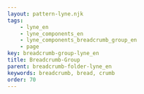 ```yaml
---
layout: pattern-lyne.njk
tags: 
    - lyne_en
    - lyne_components_en
    - lyne_components_breadcrumb_group_en
    - page
key: breadcrumb-group-lyne_en
title: Breadcrumb-Group
parent: breadcrumb-folder-lyne_en
keywords: breadcrumb, bread, crumb
order: 70
---
```

